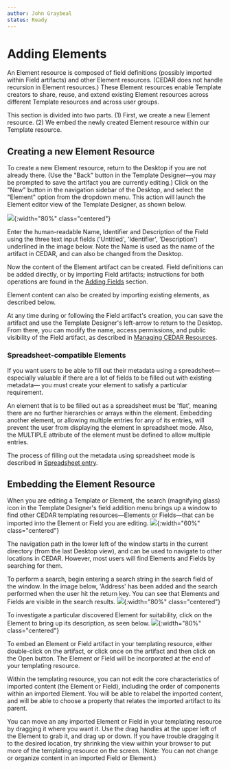 ```yaml
---
author: John Graybeal
status: Ready
---
```

# Adding Elements

An Element resource is composed of field definitions (possibly imported within Field artifacts) and other Element resources. 
(CEDAR does not handle recursion in Element resources.) 
These Element resources enable Template creators to share, reuse, and extend existing Element resources across different Template resources and across user groups. 

This section is divided into two parts. (1) First, we create a new Element resource. 
(2) We embed the newly created Element resource within our Template resource. 

## **Creating a new Element Resource**

To create a new Element resource, return to the Desktop if you are not already there. 
(Use the "Back" button in the Template Designer—you may be prompted to save the artifact you are currently editing.) 
Click on the "New" button in the navigation sidebar of the Desktop, 
and select the "Element" option from the dropdown menu. 
This action will launch the Element editor view of the Template Designer, 
as shown below. 

![](../../../img/userguide/element-artifact-created-20200101.png){:width="80%" class="centered"}

Enter the human-readable Name, Identifier and Description of the Field 
using the three text input fields ('Untitled', 'Identifier', 'Description') 
underlined in the image below. 
Note the Name is used as the name of the artifact in CEDAR, 
and can also be changed from the Desktop.

Now the content of the Element artifact can be created.
Field definitions can be added directly, or by importing Field artifacts;
instructions for both operations are found in the [Adding Fields](../../c2/2_adding_fields/) section.

Element content can also be created by importing existing elements,
as described below.

At any time during or following the Field artifact's creation, 
you can save the artifact and use the Template Designer's left-arrow
to return to the Desktop. 
From there, you can modify the name, access permissions, and
public visibility of the Field artifact, as described in
[Managing CEDAR Resources](../../a4/1_managing_cedar_resources/).

### **Spreadsheet-compatible Elements**

If you want users to be able to fill out their metadata using a spreadsheet—
especially valuable if there are a lot of fields to be filled out with existing metadata—
you must create your element to satisfy a particular requirement.

An element that is to be filled out as a spreadsheet must be 'flat', 
meaning there are no further hierarchies or arrays within the element. 
Embedding another element, or allowing multiple entries for any of its entries, 
will prevent the user from displaying the element in spreadsheet mode.
Also, the MULTIPLE attribute of the element must be defined to allow multiple entries.

The process of filling out the metadata using spreadsheet mode
is described in [Spreadsheet entry](../../a5/2_filling_out_metadata/). 

## **Embedding the Element Resource**

When you are editing a Template or Element,
the search (magnifying glass) icon in the Template Designer's field addition menu 
brings up a window to find other CEDAR templating resources—Elements or Fields—that 
can be imported into the Element or Field you are editing.
![](../../../img/userguide/artifact-import-window-20200101.png){:width="60%" class="centered"}

The navigation path in the lower left of the window starts in the current directory
(from the last Desktop view), and can be used to navigate to other locations in CEDAR.
However, most users will find Elements and Fields by searching for them.

To perform a search, begin entering a search string in the search field of the window.
In the image below, 'Address' has been added and the search performed when the user
hit the return key. You can see that Elements and Fields are visible in the search results.
![](../../../img/userguide/artifact-import-window-search-20200101.png){:width="80%" class="centered"}

To investigate a particular discovered Element for suitability,
click on the Element to bring up its description, as seen below.
![](../../../img/userguide/artifact-import-window-metadata-20200101.png){:width="80%" class="centered"}

To embed an Element or Field artifact in your templating resource, 
either double-click on the artifact, 
or click once on the artifact and then click on the Open button.
The Element or Field will be incorporated at the end of your templating resource.

Within the templating resource, you can not edit the core characteristics of 
imported content (the Element or Field), 
including the order of components within an imported Element.
You will be able to relabel the imported content,
and will be able to choose a property that relates the imported artifact to its parent.

You can move an any imported Element or Field in your templating resource
by dragging it where you want it.
Use the drag handles at the upper left of the Element to grab it, and drag up or down. 
If you have trouble dragging it to the desired location,
try shrinking the view within your browser 
to put more of the templating resource on the screen.
(Note: You can not change or organize content in an imported Field or Element.)





